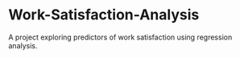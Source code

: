 # Work-Satisfaction-Analysis
A project exploring predictors of work satisfaction using regression analysis.
